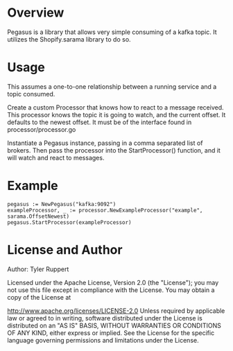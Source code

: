 # Overview
Pegasus is a library that allows very simple consuming of a kafka topic.  It utilizes the Shopify.sarama library to do so.

# Usage

This assumes a one-to-one relationship between a running service and a topic consumed.

Create a custom Processor that knows how to react to a message received.  This processor knows the topic it is going to watch, and the current offset.  It defaults to the newest offset.  It must be of the interface found in processor/processor.go

Instantiate a Pegasus instance, passing in a comma separated list of brokers.  Then pass the processor into the StartProcessor() function, and it will watch and react to messages.

# Example
```
pegasus := NewPegasus("kafka:9092")
exampleProcessor, _ := processor.NewExampleProcessor("example", sarama.OffsetNewest)
pegasus.StartProcessor(exampleProcessor)
```

# License and Author
Author: Tyler Ruppert

Licensed under the Apache License, Version 2.0 (the "License");
you may not use this file except in compliance with the License.
You may obtain a copy of the License at

http://www.apache.org/licenses/LICENSE-2.0
Unless required by applicable law or agreed to in writing, software
distributed under the License is distributed on an "AS IS" BASIS,
WITHOUT WARRANTIES OR CONDITIONS OF ANY KIND, either express or implied.
See the License for the specific language governing permissions and
limitations under the License.